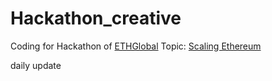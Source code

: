 # Hackathon_creative

Coding for Hackathon of [ETHGlobal](https://ethglobal.co/)
Topic: [Scaling Ethereum](https://scaling.ethglobal.co/)


daily update 
